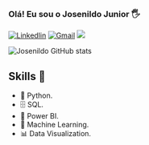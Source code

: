 ### Olá! Eu sou o Josenildo Junior 🖐️

[![Linkedlin](https://img.shields.io/badge/LinkedIn-0077B5?style=for-the-badge&logo=linkedin&logoColor=white)](https://www.linkedin.com/in/josenildo-junior/)
[![Gmail](https://img.shields.io/badge/Gmail-D14836?style=for-the-badge&logo=gmail&logoColor=white)](josenildojunior20155@gmail.com/)
<a href = "mailto:contatorafaballerini@gmail.com"><img src="https://img.shields.io/badge/-Gmail-%23333?style=for-the-badge&logo=gmail&logoColor=white" target="_blank"></a>

![Josenildo GitHub stats](https://github-readme-stats.vercel.app/api?username=JosenildoJunior&show_icons=true&theme=dracula)


## Skills 🚀

* 🐍 Python.
* 🗄 SQL.
* 🧮 Power BI.
* 🔮 Machine Learning. 
* 📊 Data Visualization.
 
